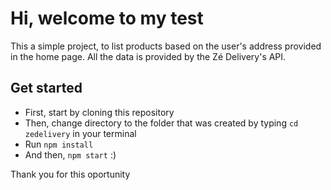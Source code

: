 # Hi, welcome to my test

This a simple project, to list products based on the user's address provided in the home page.
All the data is provided by the Zé Delivery's API.

## Get started
* First, start by cloning this repository
* Then, change directory to the folder that was created by typing `cd zedelivery` in your terminal
* Run `npm install`
* And then, `npm start` :)

Thank you for this oportunity